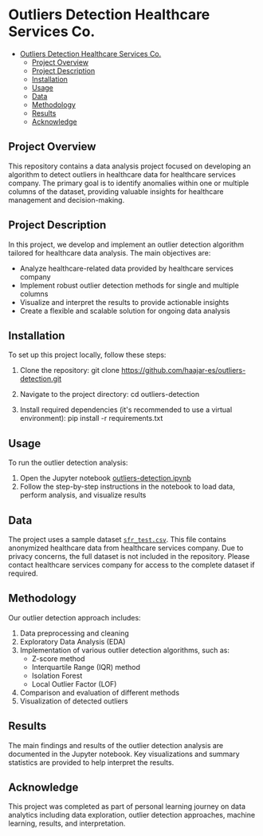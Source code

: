 # Outliers Detection Healthcare Services Co.


- [Outliers Detection Healthcare Services Co.](#outliers-detection-healthcare-services-co)
  - [Project Overview](#project-overview)
  - [Project Description](#project-description)
  - [Installation](#installation)
  - [Usage](#usage)
  - [Data](#data)
  - [Methodology](#methodology)
  - [Results](#results)
  - [Acknowledge](#acknowledge)

## Project Overview

This repository contains a data analysis project focused on developing an algorithm to detect outliers in healthcare data for healthcare services company. The primary goal is to identify anomalies within one or multiple columns of the dataset, providing valuable insights for healthcare management and decision-making.


## Project Description

In this project, we develop and implement an outlier detection algorithm tailored for healthcare data analysis. The main objectives are:

- Analyze healthcare-related data provided by healthcare services company
- Implement robust outlier detection methods for single and multiple columns
- Visualize and interpret the results to provide actionable insights
- Create a flexible and scalable solution for ongoing data analysis

## Installation

To set up this project locally, follow these steps:

1. Clone the repository:
   git clone https://github.com/haajar-es/outliers-detection.git

2. Navigate to the project directory:
   cd outliers-detection

3. Install required dependencies (it's recommended to use a virtual environment):
   pip install -r requirements.txt

## Usage

To run the outlier detection analysis:

1. Open the Jupyter notebook [outliers-detection.ipynb](notebook/outliers-detection.ipynb)
2. Follow the step-by-step instructions in the notebook to load data, perform analysis, and visualize results

## Data

The project uses a sample dataset [`sfr_test.csv`](data/sfr_test.csv). This file contains anonymized healthcare data from healthcare services company. Due to privacy concerns, the full dataset is not included in the repository. Please contact healthcare services company for access to the complete dataset if required.

## Methodology

Our outlier detection approach includes:

1. Data preprocessing and cleaning
2. Exploratory Data Analysis (EDA)
3. Implementation of various outlier detection algorithms, such as:
   - Z-score method
   - Interquartile Range (IQR) method
   - Isolation Forest
   - Local Outlier Factor (LOF)
4. Comparison and evaluation of different methods
5. Visualization of detected outliers

## Results

The main findings and results of the outlier detection analysis are documented in the Jupyter notebook. Key visualizations and summary statistics are provided to help interpret the results.

## Acknowledge

This project was completed as part of personal learning journey on data analytics including data exploration, outlier detection approaches, machine learning, results, and interpretation.
